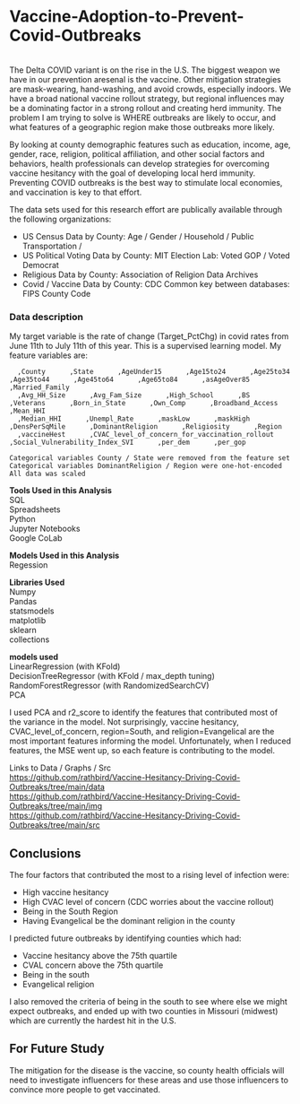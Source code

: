# Vaccine-Adoption-to-Prevent-Covid-Outbreaks
<br/>
The Delta COVID variant is on the rise in the U.S. The biggest weapon we have in our prevention aresenal is the vaccine. Other mitigation strategies are mask-wearing, hand-washing, and avoid crowds, especially indoors. We have a broad national vaccine rollout strategy, but regional influences may be a dominating factor in a strong rollout and creating herd immunity. The problem I am trying to solve is WHERE outbreaks are likely to occur, and what features of a geographic region make those outbreaks more likely.

By looking at county demographic features such as education, income, age, gender, race, religion, political affiliation, and other social factors and behaviors, health professionals can develop strategies for overcoming vaccine hesitancy with the goal of developing local herd immunity. Preventing COVID outbreaks is the best way to stimulate local economies, and vaccination is key to that effort.

The data sets used for this research effort are publically available through the following organizations:
- US Census Data by County: Age / Gender / Household / Public Transportation / 
- US Political Voting Data by County: MIT Election Lab: Voted GOP / Voted Democrat 
- Religious Data by County: Association of Religion Data Archives
- Covid / Vaccine Data by County: CDC
Common key between databases: FIPS County Code

### Data description
My target variable is the rate of change (Target_PctChg) in covid rates from June 11th to July 11th of this year. This is a supervised learning model.
My feature variables are:

      ,County      ,State      ,AgeUnder15      ,Age15to24      ,Age25to34      ,Age35to44      ,Age45to64      ,Age65to84      ,asAgeOver85      ,Married_Family
      ,Avg_HH_Size      ,Avg_Fam_Size      ,High_School      ,BS      ,Veterans      ,Born_in_State      ,Own_Comp      ,Broadband_Access      ,Mean_HHI
      ,Median_HHI      ,Unempl_Rate      ,maskLow      ,maskHigh      ,DensPerSqMile      ,DominantReligion      ,Religiosity      ,Region
      ,vaccineHest      ,CVAC_level_of_concern_for_vaccination_rollout      ,Social_Vulnerability_Index_SVI      ,per_dem      ,per_gop
    
    Categorical variables County / State were removed from the feature set
    Categorical variables DominantReligion / Region were one-hot-encoded
    All data was scaled

<b>Tools Used in this Analysis</b><br/>
SQL<br/>
Spreadsheets<br/>
Python<br/>
Jupyter Notebooks<br/>
Google CoLab<br/>

<b>Models Used in this Analysis</b><br/>
Regession

<b>Libraries Used</b><br/>
Numpy<br/>
Pandas<br/>
statsmodels<br/>
matplotlib<br/>
sklearn<br/>
collections

<b>models used</b><br/>
LinearRegression (with KFold)<br/>
DecisionTreeRegressor (with KFold / max_depth tuning)<br/>
RandomForestRegressor (with RandomizedSearchCV)<br/>
PCA 

I used PCA and r2_score to identify the features that contributed most of the variance in the model. Not surprisingly, vaccine hesitancy, CVAC_level_of_concern, region=South, and religion=Evangelical are the most important features informing the model. Unfortunately, when I reduced features, the MSE went up, so each feature is contributing to the model.

Links to Data / Graphs / Src<br/>
https://github.com/rathbird/Vaccine-Hesitancy-Driving-Covid-Outbreaks/tree/main/data<br/>
https://github.com/rathbird/Vaccine-Hesitancy-Driving-Covid-Outbreaks/tree/main/img<br/>
https://github.com/rathbird/Vaccine-Hesitancy-Driving-Covid-Outbreaks/tree/main/src<br/>

## Conclusions

The four factors that contributed the most to a rising level of infection were:
- High vaccine hesitancy
- High CVAC level of concern (CDC worries about the vaccine rollout)
- Being in the South Region
- Having Evangelical be the dominant religion in the county

I predicted future outbreaks by identifying counties which had:
- Vaccine hesitancy above the 75th quartile
- CVAL concern above the 75th quartile
- Being in the south
- Evangelical religion

I also removed the criteria of being in the south to see where else we might expect outbreaks, and ended up with two counties in Missouri (midwest) which are currently the hardest hit in the U.S.

## For Future Study

The mitigation for the disease is the vaccine, so county health officials will need to investigate influencers for these areas and use those influencers to convince more people to get vaccinated. 

